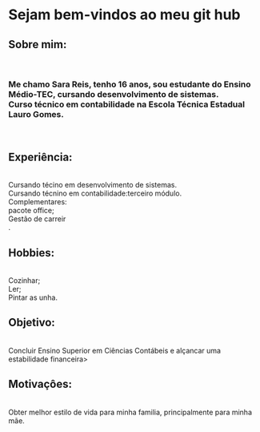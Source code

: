 <h1>Sejam bem-vindos ao meu git hub</h1>

<h2>Sobre mim: </h2><br>
<h3>Me chamo Sara Reis, tenho 16 anos, sou estudante do Ensino Médio-TEC, cursando desenvolvimento de sistemas.<br>
Curso técnico em contabilidade na Escola Técnica Estadual Lauro Gomes.</h3> <br>

<h2>Experiência:</h2> <br>
Cursando técino em desenvolvimento de sistemas.<br>
Cursando técnino em contabilidade:terceiro módulo.<br>
Complementares:<br>
pacote office;<br>
Gestão de carreir<br>.

<h2>Hobbies:</h2><br>
Cozinhar;<br>
Ler;<br>
Pintar as unha.<br>

<h2>Objetivo:</h2><br>
Concluir Ensino Superior em Ciências Contábeis e alçancar uma estabilidade financeira> <br>

<h2>Motivaçôes:</h2><br>
Obter melhor estilo de vida para minha familia, principalmente para minha mãe. 

